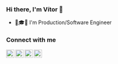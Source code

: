 ### Hi there, I'm Vítor 🖖

- 📐🎓🚀 I'm Production/Software Engineer

### Connect with me

[<img align="left" alt="VitorArias_ | Twitter" width="22px" src="https://cdn.jsdelivr.net/npm/simple-icons@v3/icons/twitter.svg" />][twitter]
[<img align="left" alt="Vítor Arias | LinkedIn" width="22px" src="https://cdn.jsdelivr.net/npm/simple-icons@v3/icons/linkedin.svg" />][linkedin]
[<img align="left" alt="Vítor Arias | Rocketseat" width="22px" src="https://svgsilh.com/svg/2442125.svg" />][rocketseat]
[<img align="left" alt="Vítor Arias | Passaporte GoStack" width="22px" src="https://www.flaticon.com/svg/static/icons/svg/620/620831.svg" />][passaporte]

[twitter]: https://twitter.com/VitorArias_
[linkedin]: https://linkedin.com/in/vítor-arias-558a9711b
[rocketseat]: https://app.rocketseat.com.br/me/vitor-arias-1567143229
[passaporte]: https://gostack.rocketseat.com.br/14/vitor-arias-1567143229
